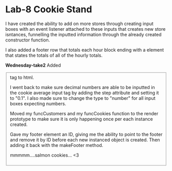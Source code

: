 # Lab-8 Cookie Stand
I have created the ability to add on more stores through creating input boxes with an event listener attached to these inputs that creates new store isntances, funnelling the inputted information through the already created constructor function.

I also added a footer row that totals each hour block ending with a <th> element that states the totals of all of the hourly totals. 

**Wednesday-take2**
Added <fieldset> tag to html.

I went back to make sure decimal numbers are able to be inputted in the cookie average input tag by adding the step attribute and setting it to "0.1". 
I also made sure to change the type to "number" for all input boxes expecting numbers. 

Moved my funcCustomers and my funcCookies function to the render prototype to make sure it is only happening once per each instance created.

Gave my footer element an ID, giving me the ability to point to the footer and remove it by ID before each new instanced object is created. Then adding it back with the makeFooter method.

mmmmm....salmon cookies... <3
